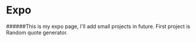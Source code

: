 # Expo
######This is my expo page, I'll add small projects in future.
First project is Random quote generator.
